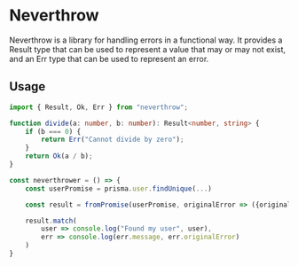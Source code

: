 # Neverthrow

Neverthrow is a library for handling errors in a functional way. It provides a Result type that can be used to represent a value that may or may not exist, and an Err type that can be used to represent an error.

## Usage

```typescript
import { Result, Ok, Err } from "neverthrow";

function divide(a: number, b: number): Result<number, string> {
    if (b === 0) {
        return Err("Cannot divide by zero");
    }
    return Ok(a / b);
}

const neverthrower = () => {
    const userPromise = prisma.user.findUnique(...)

    const result = fromPromise(userPromise, originalError => ({originalError, message: "Error while reading user"}))

    result.match(
        user => console.log("Found my user", user),
        err => console.log(err.message, err.originalError)
    )
}
```